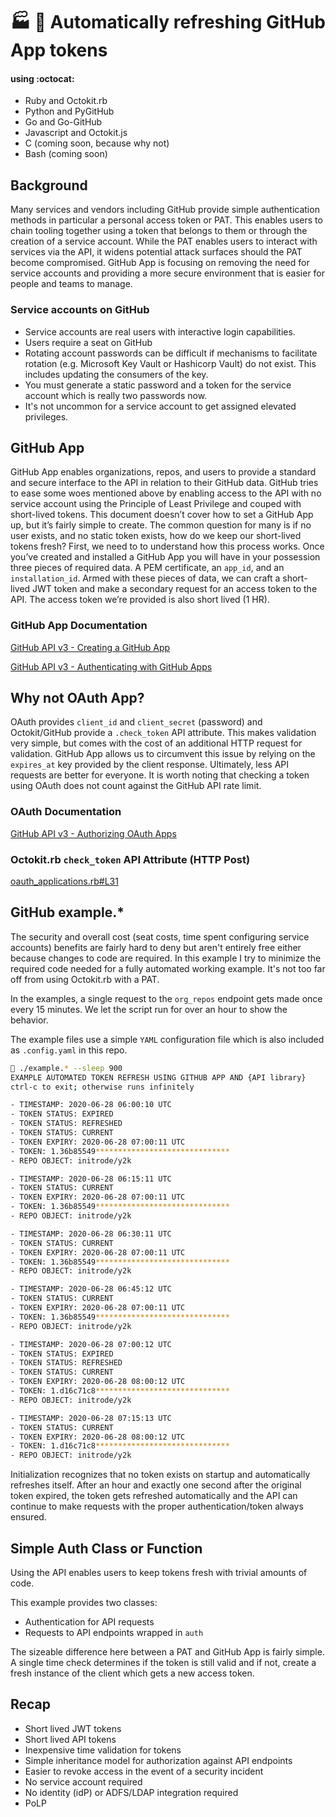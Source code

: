 # :factory: :shower: Automatically refreshing GitHub App tokens
#### using :octocat:
- Ruby and Octokit.rb
- Python and PyGitHub
- Go and Go-GitHub
- Javascript and Octokit.js
- C (coming soon, because why not)
- Bash (coming soon)

## Background
Many services and vendors including GitHub provide simple authentication methods in particular a personal access token or PAT. This enables users to chain tooling together using a token that belongs to them or through the creation of a service account. While the PAT enables users to interact with services via the API, it widens potential attack surfaces should the PAT become compromised. GitHub App is focusing on removing the need for service accounts and providing a more secure environment that is easier for people and teams to manage.

### Service accounts on GitHub

- Service accounts are real users with interactive login capabilities.
- Users require a seat on GitHub 
- Rotating account passwords can be difficult if mechanisms to facilitate rotation (e.g. Microsoft Key Vault or Hashicorp Vault) do not exist. This includes updating the consumers of the key.
- You must generate a static password and a token for the service account which is really two passwords now.
- It's not uncommon for a service account to get assigned elevated privileges.

## GitHub App

GitHub App enables organizations, repos, and users to provide a standard and secure interface to the API in relation to their GitHub data. GitHub tries to ease some woes mentioned above by enabling access to the API with no service account using the Principle of Least Privilege and couped with short-lived tokens. This document doesn’t cover how to set a GitHub App up, but it’s fairly simple to create. The common question for many is if no user exists, and no static token exists, how do we keep our short-lived tokens fresh? First, we need to to understand how this process works. Once you’ve created and installed a GitHub App you will have in your possession three pieces of required data. A PEM certificate, an `app_id`, and an `installation_id`. Armed with these pieces of data, we can craft a short-lived JWT token and make a secondary request for an access token to the API. The access token we’re provided is also short lived (1 HR).

### GitHub App Documentation
[GitHub API v3 - Creating a GitHub App](https://developer.github.com/apps/building-github-apps/creating-a-github-app/)

[GitHub API v3 - Authenticating with GitHub Apps](https://developer.github.com/apps/building-github-apps/authenticating-with-github-apps/)

## Why not OAuth App?

OAuth provides `client_id` and `client_secret` (password) and Octokit/GitHub provide a `.check_token` API attribute. This makes validation very simple, but comes with the cost of an additional HTTP request for validation. GitHub App allows us to circumvent this issue by relying on the `expires_at` key provided by the client response. Ultimately, less API requests are better for everyone. It is worth noting that checking a token using OAuth does not count against the GitHub API rate limit.

### OAuth Documentation
[GitHub API v3 - Authorizing OAuth Apps](https://developer.github.com/apps/building-oauth-apps/authorizing-oauth-apps/)

### Octokit.rb `check_token` API Attribute (HTTP Post)
[oauth_applications.rb#L31](https://github.com/octokit/octokit.rb/blob/4ab6bb3f5e5a5a5400f21cc7b915a43e3883afc8/lib/octokit/client/oauth_applications.rb#L31)


## GitHub example.*

The security and overall cost (seat costs, time spent configuring service accounts) benefits are fairly hard to deny but aren't entirely free either because changes to code are required. In this example I try to minimize the required code needed for a fully automated working example. It's not too far off from using Octokit.rb with a PAT. 

In the examples, a single request to the `org_repos` endpoint gets made once every 15 minutes. We let the script run for over an hour to show the behavior.

The example files use a simple `YAML` configuration file which is also included as `.config.yaml` in this repo.

```bash
 ./example.* --sleep 900
EXAMPLE AUTOMATED TOKEN REFRESH USING GITHUB APP AND {API library}
ctrl-c to exit; otherwise runs infinitely

- TIMESTAMP: 2020-06-28 06:00:10 UTC
- TOKEN STATUS: EXPIRED
- TOKEN STATUS: REFRESHED
- TOKEN STATUS: CURRENT
- TOKEN EXPIRY: 2020-06-28 07:00:11 UTC
- TOKEN: 1.36b85549******************************
- REPO OBJECT: initrode/y2k

- TIMESTAMP: 2020-06-28 06:15:11 UTC
- TOKEN STATUS: CURRENT
- TOKEN EXPIRY: 2020-06-28 07:00:11 UTC
- TOKEN: 1.36b85549******************************
- REPO OBJECT: initrode/y2k

- TIMESTAMP: 2020-06-28 06:30:11 UTC
- TOKEN STATUS: CURRENT
- TOKEN EXPIRY: 2020-06-28 07:00:11 UTC
- TOKEN: 1.36b85549******************************
- REPO OBJECT: initrode/y2k

- TIMESTAMP: 2020-06-28 06:45:12 UTC
- TOKEN STATUS: CURRENT
- TOKEN EXPIRY: 2020-06-28 07:00:11 UTC
- TOKEN: 1.36b85549******************************
- REPO OBJECT: initrode/y2k

- TIMESTAMP: 2020-06-28 07:00:12 UTC
- TOKEN STATUS: EXPIRED
- TOKEN STATUS: REFRESHED
- TOKEN STATUS: CURRENT
- TOKEN EXPIRY: 2020-06-28 08:00:12 UTC
- TOKEN: 1.d16c71c8******************************
- REPO OBJECT: initrode/y2k

- TIMESTAMP: 2020-06-28 07:15:13 UTC
- TOKEN STATUS: CURRENT
- TOKEN EXPIRY: 2020-06-28 08:00:12 UTC
- TOKEN: 1.d16c71c8******************************
- REPO OBJECT: initrode/y2k

```
Initialization recognizes that no token exists on startup and automatically refreshes itself. After an hour and exactly one second after the original token expired, the token gets refreshed automatically and the API can continue to make requests with the proper authentication/token always ensured.

## Simple Auth Class or Function

Using the API enables users to keep tokens fresh with trivial amounts of code.

This example provides two classes:

- Authentication for API requests
- Requests to API endpoints wrapped in `auth `

The sizeable difference here between a PAT and GitHub App is fairly simple. A single time check determines if the token is still valid and if not, create a fresh instance of the client which gets a new access token. 

## Recap
- Short lived JWT tokens
- Short lived API tokens
- Inexpensive time validation for tokens
- Simple inheritance model for authorization against API endpoints
- Easier to revoke access in the event of a security incident
- No service account required
- No identity (idP) or ADFS/LDAP integration required
- PoLP

